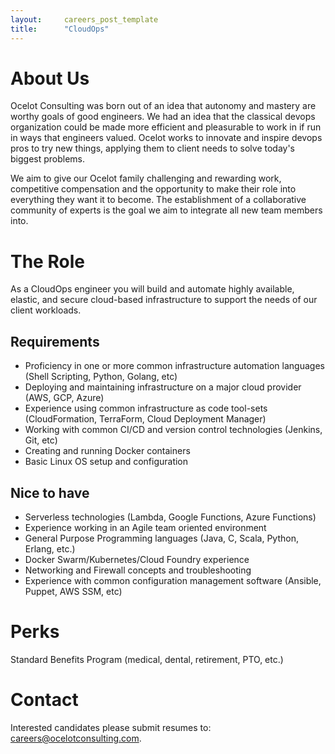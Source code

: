 ```yaml
---
layout:     careers_post_template
title:      "CloudOps"
---
```


# About Us

Ocelot Consulting was born out of an idea that autonomy and mastery are worthy goals of good engineers. We had an idea that the classical devops organization could be made more efficient and pleasurable to work in if run in ways that engineers valued. Ocelot works to innovate and inspire devops pros to try new things, applying them to client needs to solve today's biggest problems.

We aim to give our Ocelot family challenging and rewarding work, competitive compensation and the opportunity to make their role into everything they want it to become. The establishment of a collaborative community of experts is the goal we aim to integrate all new team members into.

# The Role
As a CloudOps engineer you will build and automate highly available, elastic, and secure cloud-based infrastructure to support the needs of our client workloads.

## Requirements

* Proficiency in one or more common infrastructure automation languages (Shell Scripting, Python, Golang, etc)
* Deploying and maintaining infrastructure on a major cloud provider (AWS, GCP, Azure)
* Experience using common infrastructure as code tool-sets (CloudFormation, TerraForm, Cloud Deployment Manager)
* Working with common CI/CD and version control technologies (Jenkins, Git, etc)
* Creating and running Docker containers
* Basic Linux OS setup and configuration

## Nice to have

* Serverless technologies (Lambda, Google Functions, Azure Functions)
* Experience working in an Agile team oriented environment
* General Purpose Programming languages (Java, C, Scala, Python, Erlang, etc.)
* Docker Swarm/Kubernetes/Cloud Foundry experience
* Networking and Firewall concepts and troubleshooting
* Experience with common configuration management software (Ansible, Puppet, AWS SSM, etc)

# Perks
Standard Benefits Program (medical, dental, retirement, PTO, etc.)

# Contact
Interested candidates please submit resumes to: [careers@ocelotconsulting.com](mailto:careers@ocelotconsulting.com).
